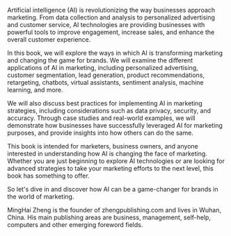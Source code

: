 
Artificial intelligence (AI) is revolutionizing the way businesses approach marketing. From data collection and analysis to personalized advertising and customer service, AI technologies are providing businesses with powerful tools to improve engagement, increase sales, and enhance the overall customer experience.

In this book, we will explore the ways in which AI is transforming marketing and changing the game for brands. We will examine the different applications of AI in marketing, including personalized advertising, customer segmentation, lead generation, product recommendations, retargeting, chatbots, virtual assistants, sentiment analysis, machine learning, and more.

We will also discuss best practices for implementing AI in marketing strategies, including considerations such as data privacy, security, and accuracy. Through case studies and real-world examples, we will demonstrate how businesses have successfully leveraged AI for marketing purposes, and provide insights into how others can do the same.

This book is intended for marketers, business owners, and anyone interested in understanding how AI is changing the face of marketing. Whether you are just beginning to explore AI technologies or are looking for advanced strategies to take your marketing efforts to the next level, this book has something to offer.

So let's dive in and discover how AI can be a game-changer for brands in the world of marketing.

MingHai Zheng is the founder of zhengpublishing.com and lives in Wuhan, China. His main publishing areas are business, management, self-help, computers and other emerging foreword fields.
